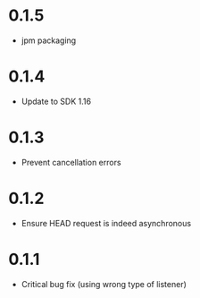 # 0.1.5

- jpm packaging

# 0.1.4
- Update to SDK 1.16

# 0.1.3
- Prevent cancellation errors

# 0.1.2
- Ensure HEAD request is indeed asynchronous

# 0.1.1
- Critical bug fix (using wrong type of listener)
